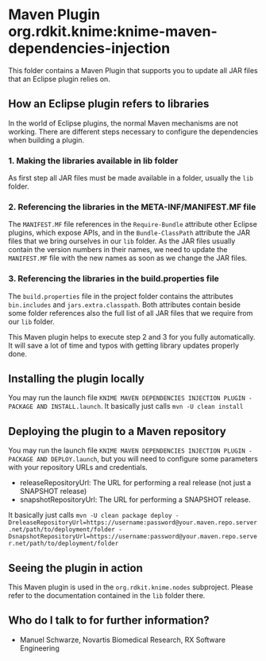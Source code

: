 # Maven Plugin org.rdkit.knime:knime-maven-dependencies-injection #

This folder contains a Maven Plugin that supports you to update all JAR files that an Eclipse plugin relies on.

## How an Eclipse plugin refers to libraries ##

In the world of Eclipse plugins, the normal Maven mechanisms are not working. There are different
steps necessary to configure the dependencies when building a plugin. 

### 1. Making the libraries available in lib folder ###

As first step all JAR files must be made available in a folder, usually the `lib` folder.

### 2. Referencing the libraries in the META-INF/MANIFEST.MF file ###

The `MANIFEST.MF` file references in the `Require-Bundle` attribute other Eclipse plugins, 
which expose APIs, and in the `Bundle-ClassPath` attribute the JAR files that we bring ourselves
in our `lib` folder. As the JAR files usually contain the version numbers in their names,
we need to update the `MANIFEST.MF` file with the new names as soon as we change the JAR files.

### 3. Referencing the libraries in the build.properties file ###

The `build.properties` file in the project folder contains the attributes `bin.includes` and 
`jars.extra.classpath`. Both attributes contain beside some folder references also the full
list of all JAR files that we require from our `lib` folder.

This Maven plugin helps to execute step 2 and 3 for you fully automatically. It will save a lot of time
and typos with getting library updates properly done.

## Installing the plugin locally ##

You may run the launch file `KNIME MAVEN DEPENDENCIES INJECTION PLUGIN - PACKAGE AND INSTALL.launch`.
It basically just calls `mvn -U clean install`

## Deploying the plugin to a Maven repository ##

You may run the launch file `KNIME MAVEN DEPENDENCIES INJECTION PLUGIN - PACKAGE AND DEPLOY.launch`, but you will need to
configure some parameters with your repository URLs and credentials.

* releaseRepositoryUrl: The URL for performing a real release (not just a SNAPSHOT release)
* snapshotRepositoryUrl: The URL for performing a SNAPSHOT release.

It basically just calls `mvn -U clean package deploy -DreleaseRepositoryUrl=https://username:password@your.maven.repo.server.net/path/to/deployment/folder -DsnapshotRepositoryUrl=https://username:password@your.maven.repo.server.net/path/to/deployment/folder`

## Seeing the plugin in action ##

This Maven plugin is used in the `org.rdkit.knime.nodes` subproject. 
Please refer to the documentation contained in the `lib` folder there.

## Who do I talk to for further information? ##

* Manuel Schwarze, Novartis Biomedical Research, RX Software Engineering
